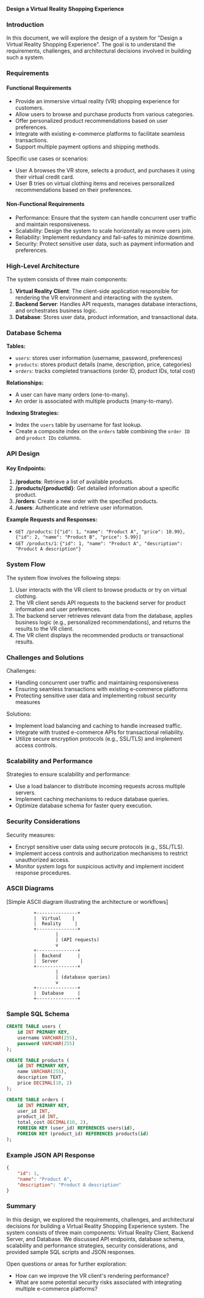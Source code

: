 **Design a Virtual Reality Shopping Experience**

### Introduction

In this document, we will explore the design of a system for "Design a Virtual Reality Shopping Experience". The goal is to understand the requirements, challenges, and architectural decisions involved in building such a system.

### Requirements

#### Functional Requirements

* Provide an immersive virtual reality (VR) shopping experience for customers.
* Allow users to browse and purchase products from various categories.
* Offer personalized product recommendations based on user preferences.
* Integrate with existing e-commerce platforms to facilitate seamless transactions.
* Support multiple payment options and shipping methods.

Specific use cases or scenarios:

* User A browses the VR store, selects a product, and purchases it using their virtual credit card.
* User B tries on virtual clothing items and receives personalized recommendations based on their preferences.

#### Non-Functional Requirements

* Performance: Ensure that the system can handle concurrent user traffic and maintain responsiveness.
* Scalability: Design the system to scale horizontally as more users join.
* Reliability: Implement redundancy and fail-safes to minimize downtime.
* Security: Protect sensitive user data, such as payment information and preferences.

### High-Level Architecture

The system consists of three main components:

1. **Virtual Reality Client**: The client-side application responsible for rendering the VR environment and interacting with the system.
2. **Backend Server**: Handles API requests, manages database interactions, and orchestrates business logic.
3. **Database**: Stores user data, product information, and transactional data.

### Database Schema

**Tables:**

* `users`: stores user information (username, password, preferences)
* `products`: stores product details (name, description, price, categories)
* `orders`: tracks completed transactions (order ID, product IDs, total cost)

**Relationships:**

* A user can have many orders (one-to-many).
* An order is associated with multiple products (many-to-many).

**Indexing Strategies:**

* Index the `users` table by username for fast lookup.
* Create a composite index on the `orders` table combining the `order ID` and `product IDs` columns.

### API Design

#### Key Endpoints:

1. **/products**: Retrieve a list of available products.
2. **/products/{productId}**: Get detailed information about a specific product.
3. **/orders**: Create a new order with the specified products.
4. **/users**: Authenticate and retrieve user information.

**Example Requests and Responses:**

* `GET /products`: `[{"id": 1, "name": "Product A", "price": 10.99}, {"id": 2, "name": "Product B", "price": 5.99}]`
* `GET /products/1`: `{"id": 1, "name": "Product A", "description": "Product A description"}`

### System Flow

The system flow involves the following steps:

1. User interacts with the VR client to browse products or try on virtual clothing.
2. The VR client sends API requests to the backend server for product information and user preferences.
3. The backend server retrieves relevant data from the database, applies business logic (e.g., personalized recommendations), and returns the results to the VR client.
4. The VR client displays the recommended products or transactional results.

### Challenges and Solutions

Challenges:

* Handling concurrent user traffic and maintaining responsiveness
* Ensuring seamless transactions with existing e-commerce platforms
* Protecting sensitive user data and implementing robust security measures

Solutions:

* Implement load balancing and caching to handle increased traffic.
* Integrate with trusted e-commerce APIs for transactional reliability.
* Utilize secure encryption protocols (e.g., SSL/TLS) and implement access controls.

### Scalability and Performance

Strategies to ensure scalability and performance:

* Use a load balancer to distribute incoming requests across multiple servers.
* Implement caching mechanisms to reduce database queries.
* Optimize database schema for faster query execution.

### Security Considerations

Security measures:

* Encrypt sensitive user data using secure protocols (e.g., SSL/TLS).
* Implement access controls and authorization mechanisms to restrict unauthorized access.
* Monitor system logs for suspicious activity and implement incident response procedures.

### ASCII Diagrams

[Simple ASCII diagram illustrating the architecture or workflows]

```
          +---------------+
          |  Virtual    |
          |  Reality     |
          +---------------+
                  |
                  | (API requests)
                  v
          +---------------+
          |  Backend      |
          |  Server        |
          +---------------+
                  |
                  | (database queries)
                  v
          +---------------+
          |  Database     |
          +---------------+
```

### Sample SQL Schema

```sql
CREATE TABLE users (
    id INT PRIMARY KEY,
    username VARCHAR(255),
    password VARCHAR(255)
);

CREATE TABLE products (
    id INT PRIMARY KEY,
    name VARCHAR(255),
    description TEXT,
    price DECIMAL(10, 2)
);

CREATE TABLE orders (
    id INT PRIMARY KEY,
    user_id INT,
    product_id INT,
    total_cost DECIMAL(10, 2),
    FOREIGN KEY (user_id) REFERENCES users(id),
    FOREIGN KEY (product_id) REFERENCES products(id)
);
```

### Example JSON API Response

```json
{
    "id": 1,
    "name": "Product A",
    "description": "Product A description"
}
```

### Summary

In this design, we explored the requirements, challenges, and architectural decisions for building a Virtual Reality Shopping Experience system. The system consists of three main components: Virtual Reality Client, Backend Server, and Database. We discussed API endpoints, database schema, scalability and performance strategies, security considerations, and provided sample SQL scripts and JSON responses.

Open questions or areas for further exploration:

* How can we improve the VR client's rendering performance?
* What are some potential security risks associated with integrating multiple e-commerce platforms?